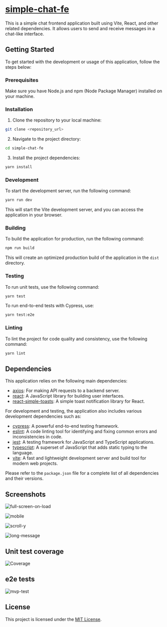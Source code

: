 # [simple-chat-fe](https://simple-chat-fe.vercel.app/)

This is a simple chat frontend application built using Vite, React, and other
related dependencies. It allows users to send and receive messages in a
chat-like interface.

## Getting Started

To get started with the development or usage of this application, follow the
steps below:

### Prerequisites

Make sure you have Node.js and npm (Node Package Manager) installed on your
machine.

### Installation

1. Clone the repository to your local machine:

```bash
git clone <repository_url>
```

2. Navigate to the project directory:

```bash
cd simple-chat-fe
```

3. Install the project dependencies:

```bash
yarn install
```

### Development

To start the development server, run the following command:

```bash
yarn run dev
```

This will start the Vite development server, and you can access the application
in your browser.

### Building

To build the application for production, run the following command:

```bash
npm run build
```

This will create an optimized production build of the application in the `dist`
directory.

### Testing

To run unit tests, use the following command:

```bash
yarn test
```

To run end-to-end tests with Cypress, use:

```bash
yarn test:e2e
```

### Linting

To lint the project for code quality and consistency, use the following command:

```bash
yarn lint
```

## Dependencies

This application relies on the following main dependencies:

- [axios](https://www.npmjs.com/package/axios): For making API requests to a
  backend server.
- [react](https://reactjs.org/): A JavaScript library for building user
  interfaces.
- [react-simple-toasts](https://www.npmjs.com/package/react-simple-toasts): A
  simple toast notification library for React.

For development and testing, the application also includes various development
dependencies such as:

- [cypress](https://www.cypress.io/): A powerful end-to-end testing framework.
- [eslint](https://eslint.org/): A code linting tool for identifying and fixing
  common errors and inconsistencies in code.
- [jest](https://jestjs.io/): A testing framework for JavaScript and TypeScript
  applications.
- [typescript](https://www.typescriptlang.org/): A superset of JavaScript that
  adds static typing to the language.
- [vite](https://vitejs.dev/): A fast and lightweight development server and
  build tool for modern web projects.

Please refer to the `package.json` file for a complete list of all dependencies
and their versions.

## Screenshots

![full-screen-on-load](image-1.png)

![mobile](image-2.png)

![scroll-y](image-3.png)

![long-message](image-4.png)

## Unit test coverage

![Coverage](image.png)

## e2e tests

![mvp-test](image-5.png)

## License

This project is licensed under the [MIT License](LICENSE).
